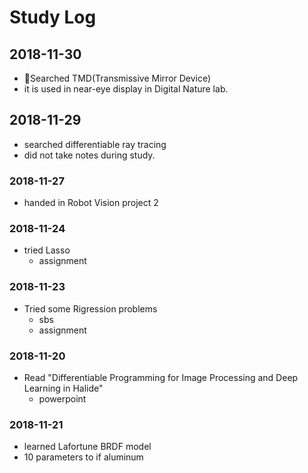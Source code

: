 # Study Log

## 2018-11-30
- Searched TMD(Transmissive Mirror Device)
- it is used in near-eye display in Digital Nature lab.

## 2018-11-29
- searched differentiable ray tracing
- did not take notes during study.

### 2018-11-27
- handed in Robot Vision project 2

### 2018-11-24
- tried Lasso
    - assignment

### 2018-11-23
- Tried some Rigression problems
    - sbs
    - assignment
### 2018-11-20
- Read "Differentiable Programming for Image Processing and Deep Learning in Halide"
    - powerpoint

### 2018-11-21
- learned Lafortune BRDF model
- 10 parameters to if aluminum



